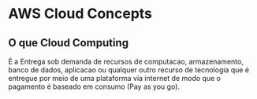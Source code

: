 # AWS Cloud Concepts
## O que Cloud Computing
É a Entrega sob demanda de recursos de computacao, armazenamento, banco de dados, aplicacao ou qualquer outro recurso de tecnologia que é entregue por meio de uma plataforma via internet de modo que o pagamento é baseado em consumo (Pay as you go).